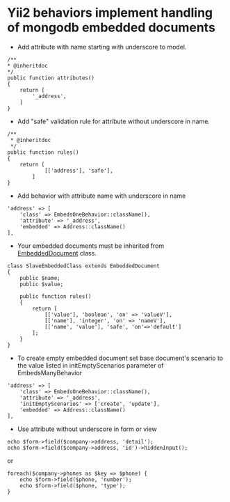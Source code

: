 Yii2 behaviors implement handling of mongodb embedded documents
===============================================================

* Add attribute with name starting with underscore to model.
~~~
/**
* @inheritdoc
*/
public function attributes()
{
    return [
        '_address',
    ]
}
~~~
* Add "safe" validation rule for attribute without underscore in name.
~~~
/**
 * @inheritdoc
 */
public function rules()
{
    return [
            [['address'], 'safe'],
        ]
}
~~~
* Add behavior with attribute name with underscore in name
~~~
'address' => [
    'class' => EmbedsOneBehavior::className(),
    'attribute' => '_address',
    'embedded' => Address::className()
],
~~~
* Your embedded documents must be inherited from [EmbeddedDocument](EmbeddedDocument.php) class.
~~~
class SlaveEmbeddedClass extends EmbeddedDocument 
{
    public $name;
    public $value;
    
    public function rules()
    {
        return [
            [['value'], 'boolean', 'on' => 'valueV'],
            [['name'], 'integer', 'on' => 'nameV'],
            [['name', 'value'], 'safe', 'on'=>'default']
        ];
    }
}
~~~
* To create empty embedded document set base document's scenario to the value listed in initEmptyScenarios parameter of EmbedsManyBehavior
~~~
'address' => [
    'class' => EmbedsOneBehavior::className(),
    'attribute' => '_address',
    'initEmptyScenarios' => ['create', 'update'],
    'embedded' => Address::className()
],
~~~
* Use attribute without underscore in form or view
~~~
echo $form->field($company->address, 'detail');
echo $form->field($company->address, 'id')->hiddenInput();
~~~
or 
~~~
foreach($company->phones as $key => $phone) {
    echo $form->field($phone, 'number');
    echo $form->field($phone, 'type');
}
~~~

